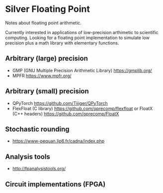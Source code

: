 # Silver Floating Point

Notes about floating point arithmetic.


Currently interested in applications of low-precision arthimetic to scientific computing.   Looking for a floating point implementation to simulate low precision plus a math library with elementary functions.


## Arbitrary (large) precision
* GMP (GNU Multiple Precision Arithmetic Library) https://gmplib.org/
* MPFR https://www.mpfr.org/

## Arbitrary (small) precision
* QPyTorch https://github.com/Tiiiger/QPyTorch
* FlexFloat (C library) https://github.com/oprecomp/flexfloat  or FloatX (C++ headers) https://github.com/oprecomp/FloatX

## Stochastic rounding
* https://www-pequan.lip6.fr/cadna/index.php

## Analysis tools
* http://fpanalysistools.org/

## Circuit implementations (FPGA)
